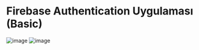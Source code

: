# Firebase Authentication Uygulaması (Basic)
![image](https://github.com/senayazicioglu/react-native-auth/assets/79763384/024b4b91-693e-4439-8f1b-ab7a6efd8133)
![image](https://github.com/senayazicioglu/react-native-auth/assets/79763384/a3d1ec92-5d37-467e-9908-c7e82ef8b34a)
